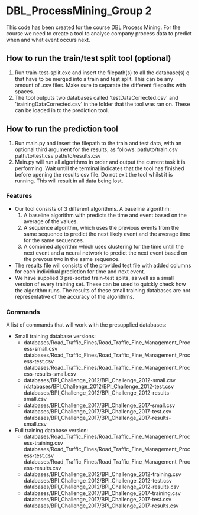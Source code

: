 # DBL_ProcessMining_Group 2
This code has been created for the course DBL Process Mining.
For the course we need to create a tool to analyse company process data to predict when and what event occurs next.

## How to run the train/test split tool (optional)
1. Run train-test-split.exe and insert the filepath(s) to all the database(s) q that have to be merged into a train and test split. This can be any amount of .csv files. Make sure to separate the different filepaths with spaces. 
2. The tool outputs two databases called 'testDataCorrected.csv' and 'trainingDataCorrected.csv' in the folder that the tool was ran on. These can be loaded in to the prediction tool.
 
## How to run the prediction tool
1. Run main.py and insert the filepath to the train and test data, with an optional third argument for the results, as follows: path/to/train.csv path/to/test.csv path/to/results.csv
2. Main.py will run all algorithms in order and output the current task it is performing. Wait untill the terminal indicates that the tool has finished before opening the results csv file. Do not exit the tool whilst it is running. This will result in all data being lost.

### Features
* Our tool consists of 3 different algorithms. A baseline algorithm:
    1. A baseline algorithm with predicts the time and event based on the average of the values.
    2. A sequence algorithm, which uses the previous events from the same sequence to predict the next likely event and the average time for the same sequences.
    3. A combined algorithm which uses clustering for the time untill the next event and a neural network to predict the next event based on the prevous two in the same sequence.
* The results file will consists of the provided test file with added columns for each individual prediction for time and next event.
* We have supplied 3 pre-sorted train-test splits, as well as a small version of every training set. These can be used to quickly check how the algorithm runs. The results of these small training databases are not representative of the accuracy of the algorithms.

### Commands
A list of commands that will work with the presupplied databases:

* Small training database versions:
    * databases/Road_Traffic_Fines/Road_Traffic_Fine_Management_Process-small.csv databases/Road_Traffic_Fines/Road_Traffic_Fine_Management_Process-test.csv databases/Road_Traffic_Fines/Road_Traffic_Fine_Management_Process-results-small.csv
    * databases/BPI_Challenge_2012/BPI_Challenge_2012-small.csv /databases/BPI_Challenge_2012/BPI_Challenge_2012-test.csv databases/BPI_Challenge_2012/BPI_Challenge_2012-results-small.csv
    * databases/BPI_Challenge_2017/BPI_Challenge_2017-small.csv databases/BPI_Challenge_2017/BPI_Challenge_2017-test.csv databases/BPI_Challenge_2017/BPI_Challenge_2017-results-small.csv
* Full training database version:
    * databases/Road_Traffic_Fines/Road_Traffic_Fine_Management_Process-training.csv databases/Road_Traffic_Fines/Road_Traffic_Fine_Management_Process-test.csv databases/Road_Traffic_Fines/Road_Traffic_Fine_Management_Process-results.csv
    * databases/BPI_Challenge_2012/BPI_Challenge_2012-training.csv databases/BPI_Challenge_2012/BPI_Challenge_2012-test.csv databases/BPI_Challenge_2012/BPI_Challenge_2012-results.csv
    * databases/BPI_Challenge_2017/BPI_Challenge_2017-training.csv databases/BPI_Challenge_2017/BPI_Challenge_2017-test.csv databases/BPI_Challenge_2017/BPI_Challenge_2017-results.csv
